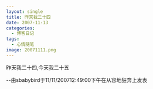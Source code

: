 ```yaml
---
layout: single
title: 昨天我二十四
date: 2007-11-13
categories:
  - 博客日记
tags:
  - 心情随笔
image: 20071111.png
---
```


昨天我二十四,今天我二十五

--由sbabybird于11/11/200712&#58;49&#58;00下午在从容地狂奔上发表
